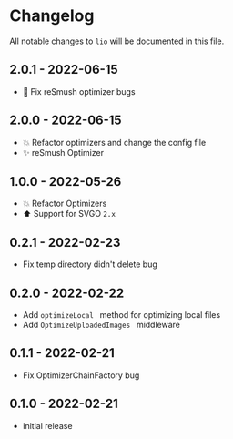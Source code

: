 # Changelog

All notable changes to `lio` will be documented in this file.

## 2.0.1 - 2022-06-15

- 🐛 Fix reSmush optimizer bugs

## 2.0.0 - 2022-06-15

- 💥 Refactor optimizers and change the config file
- ✨ reSmush Optimizer

## 1.0.0 - 2022-05-26

- 💥  Refactor Optimizers
- ⬆️  Support for SVGO `2.x`

## 0.2.1 - 2022-02-23

- Fix temp directory didn't delete bug

## 0.2.0 - 2022-02-22

- Add `optimizeLocal ` method for optimizing local files
- Add `OptimizeUploadedImages ` middleware

## 0.1.1 - 2022-02-21

- Fix OptimizerChainFactory bug

## 0.1.0 - 2022-02-21

- initial release
